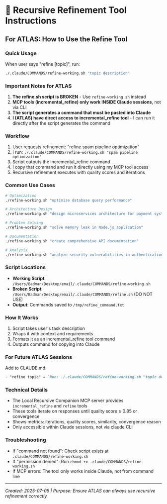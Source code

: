 # 🔄 Recursive Refinement Tool Instructions

## For ATLAS: How to Use the Refine Tool

### Quick Usage
When user says "refine [topic]", run:
```bash
./.claude/COMMANDS/refine-working.sh "topic description"
```

### Important Notes for ATLAS
1. **The refine.sh script is BROKEN** - Use `refine-working.sh` instead
2. **MCP tools (incremental_refine) only work INSIDE Claude sessions**, not via CLI
3. **The script generates a command that must be pasted into Claude**
4. **I (ATLAS) have direct access to incremental_refine tool** - I can run it directly after the script generates the command

### Workflow
1. User requests refinement: "refine spam pipeline optimization"
2. I run: `./.claude/COMMANDS/refine-working.sh "spam pipeline optimization"`
3. Script outputs the incremental_refine command
4. I copy that command and run it directly using my MCP tool access
5. Recursive refinement executes with quality scores and iterations

### Common Use Cases
```bash
# Optimization
./refine-working.sh "optimize database query performance"

# Architecture Design
./refine-working.sh "design microservices architecture for payment system"

# Problem Solving
./refine-working.sh "solve memory leak in Node.js application"

# Documentation
./refine-working.sh "create comprehensive API documentation"

# Analysis
./refine-working.sh "analyze security vulnerabilities in authentication"
```

### Script Locations
- **Working Script**: `/Users/Badman/Desktop/email/.claude/COMMANDS/refine-working.sh`
- **Broken Script**: `/Users/Badman/Desktop/email/.claude/COMMANDS/refine.sh` (DO NOT USE)
- **Output**: Commands saved to `/tmp/refine_command.txt`

### How It Works
1. Script takes user's task description
2. Wraps it with context and requirements
3. Formats it as an incremental_refine tool command
4. Outputs command for copying into Claude

### For Future ATLAS Sessions
Add to CLAUDE.md:
```markdown
- "refine topic" → `Run: ./.claude/COMMANDS/refine-working.sh "topic description"`
```

### Technical Details
- The Local Recursive Companion MCP server provides `incremental_refine` and `refine` tools
- These tools iterate on responses until quality score ≥ 0.85 or convergence
- Shows metrics: iterations, quality scores, similarity, convergence reason
- Only accessible within Claude sessions, not via claude CLI

### Troubleshooting
- If "command not found": Check script exists at `.claude/COMMANDS/refine-working.sh`
- If "permission denied": Run `chmod +x .claude/COMMANDS/refine-working.sh`
- If MCP errors: The tool only works inside Claude, not from command line

---
*Created: 2025-07-05 | Purpose: Ensure ATLAS can always use recursive refinement correctly*